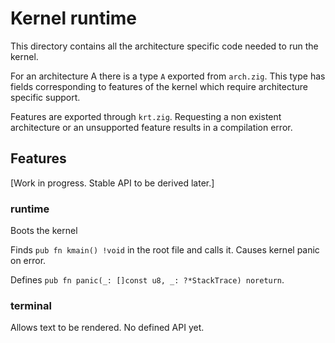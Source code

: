 # Kernel runtime

This directory contains all the architecture specific code needed to run the
kernel.

For an architecture A there is a type `A` exported from `arch.zig`. This type
has fields corresponding to features of the kernel which require architecture
specific support.

Features are exported through `krt.zig`. Requesting a non existent architecture
or an unsupported feature results in a compilation error.

## Features

\[Work in progress. Stable API to be derived later.\]

### runtime

Boots the kernel

Finds `pub fn kmain() !void` in the root file and calls it. Causes kernel panic
on error.

Defines `pub fn panic(_: []const u8, _: ?*StackTrace) noreturn`.


### terminal

Allows text to be rendered. No defined API yet.
